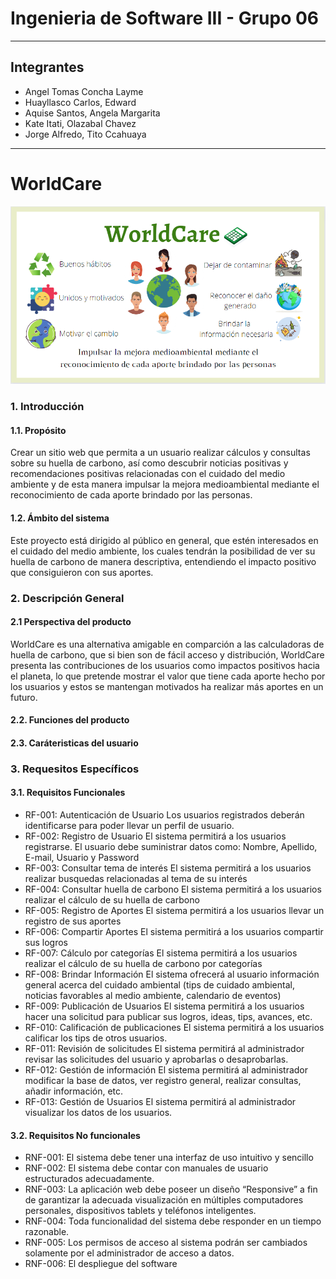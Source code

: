 # Ingenieria de Software III - Grupo 06
***
## Integrantes
* Angel Tomas Concha Layme 
* Huayllasco Carlos, Edward
* Aquise Santos, Angela Margarita
* Kate Itati, Olazabal Chavez
* Jorge Alfredo, Tito Ccahuaya




***
# WorldCare
![ScreenShot](/img/wordcare.png)
### 1. Introducción
#### 1.1. Propósito
Crear un sitio web que permita a un usuario realizar cálculos y consultas sobre su huella de carbono, así como descubrir noticias positivas y recomendaciones positivas relacionadas con el cuidado del medio ambiente y de esta manera impulsar la mejora medioambiental mediante el reconocimiento de cada aporte brindado por las personas.
#### 1.2. Ámbito del sistema
Este proyecto está dirigido al público en general, que estén interesados en el cuidado del medio ambiente, los cuales tendrán la posibilidad de ver su huella de carbono de manera descriptiva, entendiendo el impacto positivo que consiguieron con sus aportes.



### 2. Descripción General
#### 2.1 Perspectiva del producto
WorldCare es una alternativa amigable en comparción a las calculadoras de huella de carbono, que si bien son de fácil acceso y distribución, WorldCare presenta las contribuciones de los usuarios como impactos positivos hacia el planeta, lo que pretende mostrar el valor que tiene cada aporte hecho por los usuarios y estos se mantengan motivados ha realizar más aportes en un futuro.
#### 2.2. Funciones del producto 


#### 2.3. Caráteristicas del usuario 



### 3. Requesitos Específicos
#### 3.1. Requisitos Funcionales
* RF-001: Autenticación de Usuario
Los usuarios registrados deberán identificarse para poder llevar un perfil de usuario.
* RF-002: Registro de Usuario 
El sistema permitirá a los usuarios registrarse. El usuario debe suministrar datos como: Nombre, Apellido, E-mail, Usuario y Password
* RF-003: Consultar tema de interés
El sistema permitirá a los usuarios realizar busquedas relacionadas al tema de su interés
* RF-004: Consultar huella de carbono
El sistema permitirá a los usuarios realizar el cálculo de su huella de carbono
* RF-005: Registro de Aportes
El sistema permitirá a los usuarios llevar un registro de sus aportes
* RF-006: Compartir Aportes
El sistema permitirá a los usuarios compartir sus logros
* RF-007: Cálculo por categorías
El sistema permitirá a los usuarios realizar el cálculo de su huella de carbono por categorías
* RF-008: Brindar Información
El sistema ofrecerá al usuario información general acerca del cuidado ambiental (tips de cuidado ambiental, noticias favorables al medio ambiente, calendario de eventos)
* RF-009: Publicación de Usuarios
El sistema permitirá a los usuarios hacer una solicitud para publicar sus logros, ideas, tips, avances, etc.
* RF-010: Calificación de publicaciones
El sistema permitirá a los usuarios calificar los tips de otros usuarios.
* RF-011: Revisión de solicitudes
El sistema permitirá al administrador revisar las solicitudes del usuario y aprobarlas o desaprobarlas.
* RF-012: Gestión de información
El sistema permitirá al administrador modificar la base de datos, ver registro general, realizar consultas, añadir información, etc.
* RF-013: Gestión de Usuarios
El sistema permitirá al administrador visualizar los datos de los usuarios.


#### 3.2. Requisitos No funcionales
* RNF-001: 
El sistema debe tener una interfaz de uso intuitivo y sencillo
* RNF-002: 
El sistema debe contar con manuales de usuario estructurados adecuadamente.
* RNF-003: 
La aplicación web debe poseer un diseño “Responsive” a fin de garantizar la adecuada visualización en múltiples computadores personales, dispositivos tablets y teléfonos inteligentes.
* RNF-004: 
Toda funcionalidad del sistema debe responder en un tiempo razonable.
* RNF-005: 
Los permisos de acceso al sistema podrán ser cambiados solamente por el administrador de acceso a datos.
* RNF-006: 
El despliegue del software 

